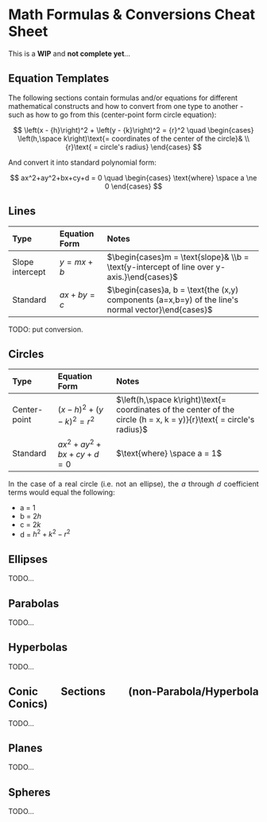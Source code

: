 # Math Formulas & Conversions Cheat Sheet

This is a **WIP** and **not complete yet**...

## Equation Templates

The following sections contain formulas and/or equations for different mathematical constructs and how to convert from one type to another - such as how to go from this (center-point form  circle equation):

$$
\left(x - {h}\right)^2 + \left(y - {k}\right)^2 = {r}^2 \quad \begin{cases}
    \left(h,\space k\right)\text{= coordinates of the center of the circle}& \\
    {r}\text{ = circle's radius}
\end{cases}
$$

And convert it into standard polynomial form:

$$
ax^2+ay^2+bx+cy+d = 0 \quad \begin{cases}
    \text{where} \space a \ne 0
\end{cases}
$$

## Lines

|Type|Equation Form|Notes|
|:---|:---|:---|
|Slope intercept|$y = mx+b$|$\begin{cases}m = \text{slope}& \\b = \text{y-intercept of line over y-axis.}\end{cases}$|
|Standard|$ax+by = c$|$\begin{cases}a, b = \text{the (x,y) components (a=x,b=y) of the line's normal vector}\end{cases}$|

TODO: put conversion.

## Circles

<div style="text-align: justify">

|Type|Equation Form|Notes|
|:---|:---|:---|
|Center-point|$\left(x - {h}\right)^2 + \left(y - {k}\right)^2 = {r}^2$|$\left(h,\space k\right)\text{= coordinates of the center of the circle (h = x, k = y)}{r}\text{ = circle's radius}$|
|Standard|$ax^2+ay^2+bx+cy+d = 0$|$\text{where} \space a = 1$|

In the case of a real circle (i.e. not an ellipse), the $a$ through $d$ coefficient terms would equal the following:

* a = 1
* b = $2h$
* c = $2k$
* d = $h^2+k^2-r^2$

## Ellipses

TODO...

## Parabolas

TODO...

## Hyperbolas

TODO...

## Conic Sections (non-Parabola/Hyperbola Conics)

TODO...

## Planes

TODO...

## Spheres

TODO...

